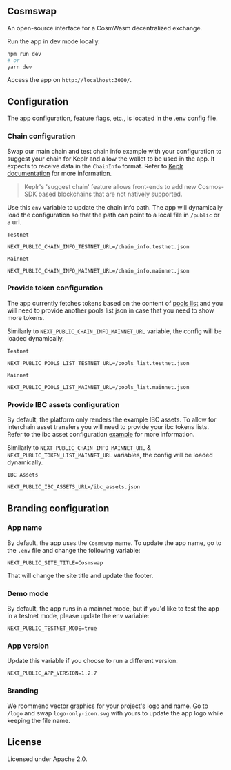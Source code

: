 ## Cosmswap

An open-source interface for a CosmWasm decentralized exchange.

Run the app in dev mode locally.

```bash
npm run dev
# or
yarn dev
```

Access the app on `http://localhost:3000/`.

## Configuration

The app configuration, feature flags, etc., is located in the .env config file.

### Chain configuration

Swap our main chain and test chain info example with your configuration to suggest your chain for Keplr and allow the wallet to be used in the app. It expects to receive data in the `ChainInfo` format. Refer to [Keplr documentation](https://docs.keplr.app/api/suggest-chain.html) for more information.

> Keplr's 'suggest chain' feature allows front-ends to add new Cosmos-SDK based blockchains that are not natively supported.

Use this `env` variable to update the chain info path. The app will dynamically load the configuration so that the path can point to a local file in `/public` or a url.

```
Testnet

NEXT_PUBLIC_CHAIN_INFO_TESTNET_URL=/chain_info.testnet.json
```

```
Mainnet

NEXT_PUBLIC_CHAIN_INFO_MAINNET_URL=/chain_info.mainnet.json
```

### Provide token configuration

The app currently fetches tokens based on the content of [pools list](https://github.com/Top-Dev-Ops/autonomy-cosm/blob/main/public/pools_list.mainnet.json) and you will need to provide another pools list json in case that you need to show more tokens.

Similarly to `NEXT_PUBLIC_CHAIN_INFO_MAINNET_URL` variable, the config will be loaded dynamically.

```
Testnet

NEXT_PUBLIC_POOLS_LIST_TESTNET_URL=/pools_list.testnet.json
```

```
Mainnet

NEXT_PUBLIC_POOLS_LIST_MAINNET_URL=/pools_list.mainnet.json
```

### Provide IBC assets configuration

By default, the platform only renders the example IBC assets. To allow for interchain asset transfers you will need to provide your ibc tokens lists. Refer to the ibc asset configuration [example](https://github.com/Top-Dev-Ops/autonomy-cosm/blob/main/public/ibc_assets.json) for more information.

Similarly to `NEXT_PUBLIC_CHAIN_INFO_MAINNET_URL` & `NEXT_PUBLIC_TOKEN_LIST_MAINNET_URL` variables, the config will be loaded dynamically.

```
IBC Assets

NEXT_PUBLIC_IBC_ASSETS_URL=/ibc_assets.json
```

## Branding configuration

### App name

By default, the app uses the `Cosmswap` name. To update the app name, go to the `.env` file and change the following variable:

```
NEXT_PUBLIC_SITE_TITLE=Cosmswap
```

That will change the site title and update the footer.

### Demo mode

By default, the app runs in a mainnet mode, but if you'd like to test the app in a testnet mode, please update the env variable:

```
NEXT_PUBLIC_TESTNET_MODE=true
```

### App version

Update this variable if you choose to run a different version.

```
NEXT_PUBLIC_APP_VERSION=1.2.7
```

### Branding

We rcommend vector graphics for your project's logo and name. Go to `/logo` and swap `logo-only-icon.svg` with yours to update the app logo while keeping the file name.

## License

Licensed under Apache 2.0.
